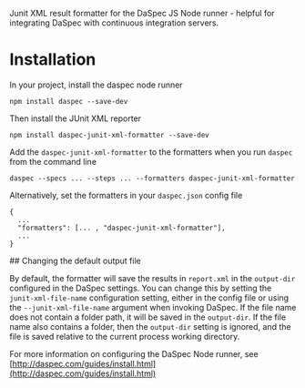 Junit XML result formatter for the DaSpec JS Node runner - helpful for integrating DaSpec with continuous integration servers.

# Installation

In your project, install the daspec node runner

    npm install daspec --save-dev

Then install the JUnit XML reporter
    
    npm install daspec-junit-xml-formatter --save-dev

Add the `daspec-junit-xml-formatter` to the formatters when you run `daspec` from the command line

    daspec --specs ... --steps ... --formatters daspec-junit-xml-formatter

Alternatively, set the formatters in your `daspec.json` config file

    {
      ...
      "formatters": [... , "daspec-junit-xml-formatter"],
      ...
    }
   
## Changing the default output file

By default, the formatter will save the results in `report.xml` in the `output-dir` configured in the DaSpec settings. You can change this by setting the `junit-xml-file-name` configuration setting, either in the config file or using the `--junit-xml-file-name` argument when invoking DaSpec. If the file name does not contain a folder path, it will be saved in the `output-dir`. If the file name also contains a folder, then the `output-dir` setting is ignored, and the file is saved relative to the current process working directory.

For more information on configuring the DaSpec Node runner, see [http://daspec.com/guides/install.html](http://daspec.com/guides/install.html)
